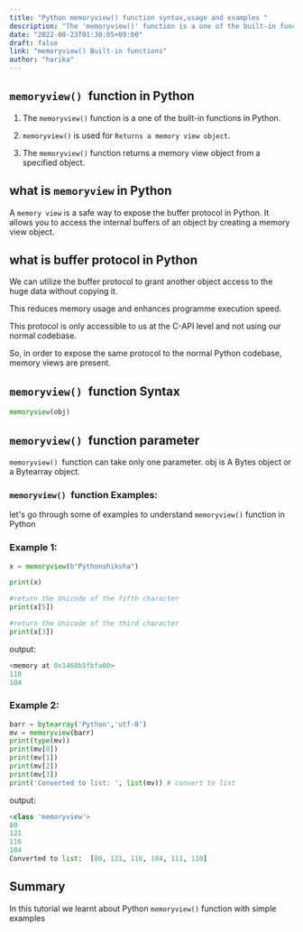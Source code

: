 ```yaml
---
title: "Python memoryview() function syntax,usage and examples "
description: "The 'memoryview()' function is a one of the built-in functions in Python"
date: "2022-08-23T01:30:05+09:00"
draft: false
link: "memoryview() Built-in functions"
author: "harika"
---
```


## `memoryview() `function in Python

1. The `memoryview()` function is a one of the built-in functions in Python.
2. `memoryview()` is used for `Returns a memory view object`.

3. The `memoryview()` function returns a memory view object from a specified object.

## what is `memoryview` in Python 

A `memory view` is a safe way to expose the buffer protocol in Python.
It allows you to access the internal buffers of an object by creating a memory view object.

## what is buffer protocol in Python
We can utilize the buffer protocol to grant another object access to the huge data without copying it.

This reduces memory usage and enhances programme execution speed. 

This protocol is only accessible to us at the C-API level and not using our normal codebase.

So, in order to expose the same protocol to the normal Python codebase, memory views are present.


## `memoryview() `function Syntax

```Python
memoryview(obj)
```
## `memoryview() `function parameter

`memoryview() `function can take only one parameter.
obj is A Bytes object or a Bytearray object.

### `memoryview() `function Examples:

let's go through some of examples to understand `memoryview()` function in Python

### Example 1:

```Python
x = memoryview(b"Pythonshiksha")

print(x)

#return the Unicode of the fifth character
print(x[5])

#return the Unicode of the third character
print(x[3])
```
output:

```Python
<memory at 0x1468b5fbfa00>
110
104
```
### Example 2:

```Python
barr = bytearray('Python','utf-8')
mv = memoryview(barr)
print(type(mv))
print(mv[0])
print(mv[1])
print(mv[2])
print(mv[3])
print('Converted to list: ', list(mv)) # convert to list
```

output:

```Python
<class 'memoryview'>
80
121
116
104
Converted to list:  [80, 121, 116, 104, 111, 110]
```

## Summary
In this tutorial we learnt about Python `memoryview()` function with simple examples

